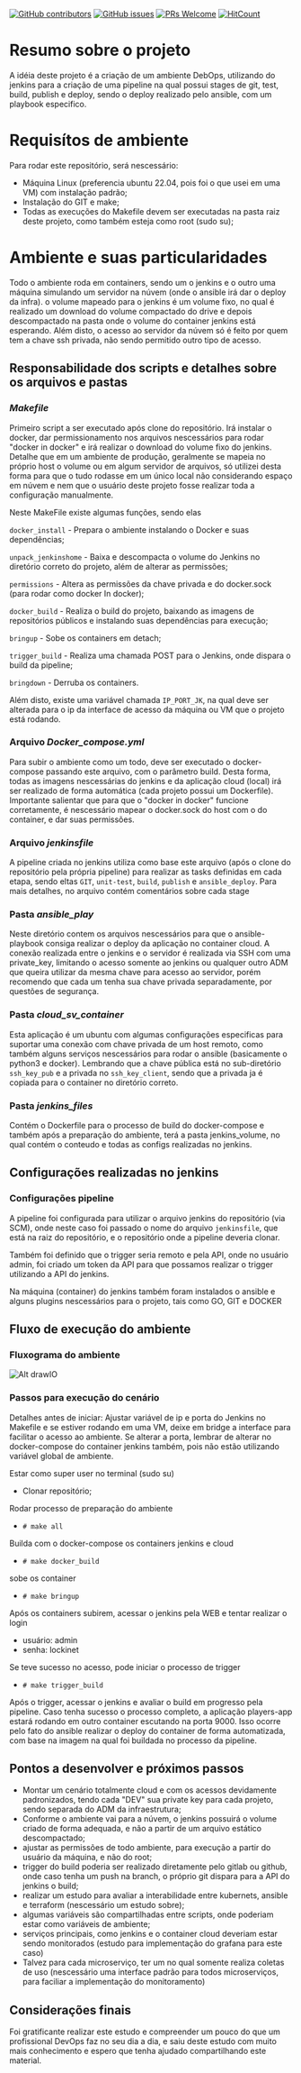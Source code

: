 [![GitHub contributors](https://img.shields.io/github/contributors/JustIdeas/ci_cd_alltheway)](https://github.com/JustIdeas/ci_cd_alltheway/graphs/contributors) [![GitHub issues](https://img.shields.io/github/issues/JustIdeas/ci_cd_alltheway)](https://github.com/coderjojo/JustIdeas/ci_cd_alltheway/issues) [![PRs Welcome](https://img.shields.io/badge/PRs-welcome-brightgreen.svg?style=flat-square)](https://github.com/JustIdeas/ci_cd_alltheway/pulls) [![HitCount](https://views.whatilearened.today/views/github/JustIdeas/ci_cd_alltheway.svg)](https://github.com/JustIdeas/ci_cd_alltheway/) 

# Resumo sobre o projeto
A idéia deste projeto é a criação de um ambiente DebOps, utilizando do jenkins para a criação de uma pipeline na qual possui stages de git, test, build, publish e deploy, sendo o deploy realizado pelo ansible, com um playbook especifico.

# Requisítos de ambiente
Para rodar este repositório, será nescessário:
- Máquina Linux (preferencia ubuntu 22.04, pois foi o que usei em uma VM) com instalação padrão;
- Instalação do GIT e make;
- Todas as execuções do Makefile devem ser executadas na pasta raiz deste projeto, como também esteja como root (sudo su);

# Ambiente e suas particularidades
Todo o ambiente roda em containers, sendo um o jenkins e o outro uma máquina simulando um servidor na núvem (onde o ansible irá dar o deploy da infra). o volume mapeado para o jenkins é um volume fixo, no qual é realizado um download do volume compactado do drive e depois descompactado na pasta onde o volume do container jenkins está esperando. Além disto, o acesso ao servidor da núvem só é feito por quem tem a chave ssh privada, não sendo permitido outro tipo de acesso.

## Responsabilidade dos scripts e detalhes sobre os arquivos e pastas
### *Makefile*
Primeiro script a ser executado após clone do repositório. Irá instalar o docker, dar permissionamento nos arquivos nescessários para rodar "docker in docker" e irá realizar o download do volume fixo do jenkins. 
Detalhe que em um ambiente de produção, geralmente se mapeia no próprio host o volume ou em algum servidor de arquivos, só utilizei desta forma para que o tudo rodasse em um único local não considerando espaço em núvem e nem que o usuário deste projeto fosse realizar toda a configuração manualmente.

Neste MakeFile existe algumas funções, sendo elas

```docker_install``` - Prepara o ambiente instalando o Docker e suas dependências;

```unpack_jenkinshome``` - Baixa e descompacta o volume do Jenkins no diretório correto do projeto, além de alterar as permissões;

```permissions``` - Altera as permissões da chave privada e do docker.sock (para rodar como docker In docker);

```docker_build``` - Realiza o build do projeto, baixando as imagens de repositórios públicos e instalando suas dependências para execução;

```bringup``` - Sobe os containers em detach;

```trigger_build``` - Realiza uma chamada POST para o Jenkins, onde dispara o build da pipeline;

```bringdown``` - Derruba os containers.

Além disto, existe uma variável chamada ```IP_PORT_JK```, na qual deve ser alterada para o ip da interface de acesso da máquina ou VM que o projeto está rodando.

### Arquivo *Docker_compose.yml*
Para subir o ambiente como um todo, deve ser executado o docker-compose passando este arquivo, com o parâmetro build. Desta forma, todas as imagens nescessárias do jenkins e da aplicação cloud (local) irá ser realizado de forma automática (cada projeto possui um Dockerfile).
Importante salientar que para que o "docker in docker" funcione corretamente, é nescessário mapear o docker.sock do host com o do container, e dar suas permissões.

### Arquivo *jenkinsfile*
A pipeline criada no jenkins utiliza como base este arquivo (após o clone do repositório pela própria pipeline) para realizar as tasks definidas em cada etapa, sendo eltas ```GIT```, ```unit-test```, ```build```, ```publish``` e ```ansible_deploy```. Para mais detalhes, no arquivo contém comentários sobre cada stage

### Pasta *ansible_play*
Neste diretório contem os arquivos nescessários para que o ansible-playbook consiga realizar o deploy da aplicação no container cloud. A conexão realizada entre o jenkins e o servidor é realizada via SSH com uma private_key, limitando o acesso somente ao jenkins ou qualquer outro ADM que queira utilizar da mesma chave para acesso ao servidor, porém recomendo que cada um tenha sua chave privada separadamente, por questões de segurança.

### Pasta *cloud_sv_container*
Esta aplicação é um ubuntu com algumas configurações especificas para suportar uma conexão com chave privada de um host remoto, como também alguns serviços nescessários para rodar o ansible (basicamente o python3 e docker).
Lembrando que a chave pública está no sub-diretório ```ssh_key_pub``` e a privada no ```ssh_key_client```, sendo que a privada ja é copiada para o container no diretório correto.

### Pasta *jenkins_files*
Contém o Dockerfile para o processo de build do docker-compose e também após a preparação do ambiente, terá a pasta jenkins_volume, no qual contém o conteudo e todas as configs realizadas no jenkins.

## Configurações realizadas no jenkins

### Configurações pipeline
A pipeline foi configurada para utilizar o arquivo jenkins do repositório (via SCM), onde neste caso foi passado o nome do arquivo ```jenkinsfile```, que está na raiz do repositório, e o repositório onde a pipeline deveria clonar.

Também foi definido que o trigger seria remoto e pela API, onde no usuário admin, foi criado um token da API para que possamos realizar o trigger utilizando a API do jenkins. 

Na máquina (container) do jenkins também foram instalados o ansible e alguns plugins nescessários para o projeto, tais como GO, GIT e DOCKER

## Fluxo de execução do ambiente
### Fluxograma do ambiente
![Alt drawIO](Funcionamento.png)

### Passos para execução do cenário
Detalhes antes de iniciar:
Ajustar variável de ip e porta do Jenkins no Makefile e se estiver rodando em uma VM, deixe em bridge a interface para facilitar o acesso ao ambiente. Se alterar a porta, lembrar de alterar no docker-compose do container jenkins também, pois não estão utilizando variável global de ambiente.

Estar como super user no terminal (sudo su)

* Clonar repositório;

Rodar processo de preparação do ambiente
* ```# make all```

Builda com o docker-compose os containers jenkins e cloud
* ```# make docker_build```

sobe os container
* ```# make bringup```

Após os containers subirem, acessar o jenkins pela WEB e tentar realizar o login
* usuário: admin
* senha: lockinet

Se teve sucesso no acesso, pode iniciar o processo de trigger
* ```# make trigger_build```

Após o trigger, acessar o jenkins e avaliar o build em progresso pela pipeline. Caso tenha sucesso o processo completo, a aplicação
players-app estará rodando em outro container escutando na porta 9000. Isso ocorre pelo fato do ansible realizar o deploy do container de forma automatizada, com base na imagem na qual foi buildada no processo da pipeline.

## Pontos a desenvolver e próximos passos

* Montar um cenário totalmente cloud e com os acessos devidamente padronizados, tendo cada "DEV" sua private key para cada projeto, sendo separada do ADM da infraestrutura;
* Conforme o ambiente vai para a núvem, o jenkins possuirá o volume criado de forma adequada, e não a partir de um arquivo estático descompactado;
* ajustar as permissões de todo ambiente, para execução a partir do usuário da máquina, e não do root;
* trigger do build poderia ser realizado diretamente pelo gitlab ou github, onde caso tenha um push na branch, o próprio git dispara para a API do jenkins o build;
* realizar um estudo para avaliar a interabilidade entre kubernets, ansible e terraform (nescessário um estudo sobre);
* algumas variáveis são compartilhadas entre scripts, onde poderiam estar como variáveis de ambiente;
* serviços principais, como jenkins e o container cloud deveriam estar sendo monitorados (estudo para implementação do grafana para este caso)
* Talvez para cada microserviço, ter um no qual somente realiza coletas de uso (nescessário uma interface padrão para todos microserviços, para faciliar a implementação do monitoramento)

## Considerações finais

Foi gratificante realizar este estudo e compreender um pouco do que um profissional DevOps faz no seu dia a dia, e saiu deste estudo com muito mais conhecimento e espero que tenha ajudado compartilhando este material.
